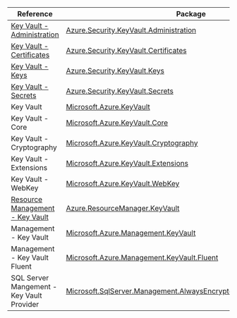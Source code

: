 | Reference | Package | Source |
|---|---|---|
|[Key Vault - Administration](security.keyvault.administration-readme.md)|[Azure.Security.KeyVault.Administration](https://www.nuget.org/packages/Azure.Security.KeyVault.Administration)|[GitHub](https://github.com/Azure/azure-sdk-for-net/blob/main/sdk/keyvault/Azure.Security.KeyVault.Administration)|
|[Key Vault - Certificates](security.keyvault.certificates-readme.md)|[Azure.Security.KeyVault.Certificates](https://www.nuget.org/packages/Azure.Security.KeyVault.Certificates)|[GitHub](https://github.com/Azure/azure-sdk-for-net/blob/main/sdk/keyvault/Azure.Security.KeyVault.Certificates)|
|[Key Vault - Keys](security.keyvault.keys-readme.md)|[Azure.Security.KeyVault.Keys](https://www.nuget.org/packages/Azure.Security.KeyVault.Keys)|[GitHub](https://github.com/Azure/azure-sdk-for-net/blob/main/sdk/keyvault/Azure.Security.KeyVault.Keys)|
|[Key Vault - Secrets](security.keyvault.secrets-readme.md)|[Azure.Security.KeyVault.Secrets](https://www.nuget.org/packages/Azure.Security.KeyVault.Secrets)|[GitHub](https://github.com/Azure/azure-sdk-for-net/blob/main/sdk/keyvault/Azure.Security.KeyVault.Secrets)|
|Key Vault|[Microsoft.Azure.KeyVault](https://www.nuget.org/packages/Microsoft.Azure.KeyVault)|[GitHub](https://github.com/Azure/azure-sdk-for-net/blob/main/)|
|Key Vault - Core|[Microsoft.Azure.KeyVault.Core](https://www.nuget.org/packages/Microsoft.Azure.KeyVault.Core)|[GitHub](https://github.com/Azure/azure-sdk-for-net/blob/main/)|
|Key Vault - Cryptography|[Microsoft.Azure.KeyVault.Cryptography](https://www.nuget.org/packages/Microsoft.Azure.KeyVault.Cryptography)|[GitHub](https://github.com/Azure/azure-sdk-for-net/blob/main/)|
|Key Vault - Extensions|[Microsoft.Azure.KeyVault.Extensions](https://www.nuget.org/packages/Microsoft.Azure.KeyVault.Extensions)|[GitHub](https://github.com/Azure/azure-sdk-for-net/blob/main/)|
|Key Vault - WebKey|[Microsoft.Azure.KeyVault.WebKey](https://www.nuget.org/packages/Microsoft.Azure.KeyVault.WebKey)|[GitHub](https://github.com/Azure/azure-sdk-for-net/blob/main/)|
|[Resource Management - Key Vault](resourcemanager.keyvault-readme.md)|[Azure.ResourceManager.KeyVault](https://www.nuget.org/packages/Azure.ResourceManager.KeyVault)|[GitHub](https://github.com/Azure/azure-sdk-for-net/blob/main/sdk/keyvault/Azure.ResourceManager.KeyVault)|
|Management - Key Vault|[Microsoft.Azure.Management.KeyVault](https://www.nuget.org/packages/Microsoft.Azure.Management.KeyVault)|[GitHub](https://github.com/Azure/azure-sdk-for-net/blob/main/)|
|Management - Key Vault Fluent|[Microsoft.Azure.Management.KeyVault.Fluent](https://www.nuget.org/packages/Microsoft.Azure.Management.KeyVault.Fluent)|[GitHub](https://github.com/Azure/azure-sdk-for-net/blob/main/)|
|SQL Server Mangement - Key Vault Provider|[Microsoft.SqlServer.Management.AlwaysEncrypted.AzureKeyVaultProvider](https://www.nuget.org/packages/Microsoft.SqlServer.Management.AlwaysEncrypted.AzureKeyVaultProvider)|[GitHub](https://github.com/Azure/azure-sdk-for-net/blob/main/)|
